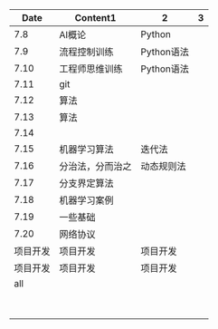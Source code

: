 | Date     | Content1         | 2          | 3    |
| -------- | ---------------- | ---------- | ---- |
| 7.8      | AI概论           | Python     |      |
| 7.9      | 流程控制训练     | Python语法 |      |
| 7.10     | 工程师思维训练   | Python语法 |      |
| 7.11     | git              |            |      |
| 7.12     | 算法             |            |      |
| 7.13     | 算法             |            |      |
| 7.14     |                  |            |      |
| 7.15     | 机器学习算法     | 迭代法     |      |
| 7.16     | 分治法，分而治之 | 动态规则法 |      |
| 7.17     | 分支界定算法     |            |      |
| 7.18     | 机器学习案例     |            |      |
| 7.19     | 一些基础         |            |      |
| 7.20     | 网络协议         |            |      |
| 项目开发 | 项目开发         | 项目开发   |      |
| 项目开发 | 项目开发         | 项目开发   |      |
| all      |                  |            |      |
|          |                  |            |      |
|          |                  |            |      |
|          |                  |            |      |
|          |                  |            |      |
|          |                  |            |      |
|          |                  |            |      |
|          |                  |            |      |
|          |                  |            |      |
